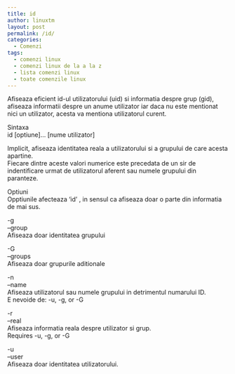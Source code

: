 ```yaml
---
title: id
author: linuxtm
layout: post
permalink: /id/
categories:
  - Comenzi
tags:
  - comenzi linux
  - comenzi linux de la a la z
  - lista comenzi linux
  - toate comenzile linux
---
```

Afiseaza eficient id-ul utilizatorului (uid) si informatia despre grup (gid), afiseaza informatii despre un anume utilizator iar daca nu este mentionat nici un utilizator, acesta va mentiona utilizatorul curent.

Sintaxa  
id [optiune]&#8230; [nume utilizator]

Implicit, afiseaza identitatea reala a utilizatorului si a grupului de care acesta apartine.  
Fiecare dintre aceste valori numerice este precedata de un sir de indentificare urmat de utilizatorul aferent sau numele grupului din paranteze.

Optiuni  
Opptiunile afecteaza &#8216;id&#8217; , in sensul ca afiseaza doar o parte din informatia de mai sus.

-g  
&#8211;group  
Afiseaza doar identitatea grupului

-G  
&#8211;groups  
Afiseaza doar grupurile aditionale

-n  
&#8211;name  
Afiseaza utilizatorul sau numele grupului in detrimentul numarului ID.  
E nevoide de: -u, -g, or -G

-r  
&#8211;real  
Afiseaza informatia reala despre utilizator si grup.  
Requires -u, -g, or -G

-u  
&#8211;user  
Afiseaza doar identitatea utilizatorului.